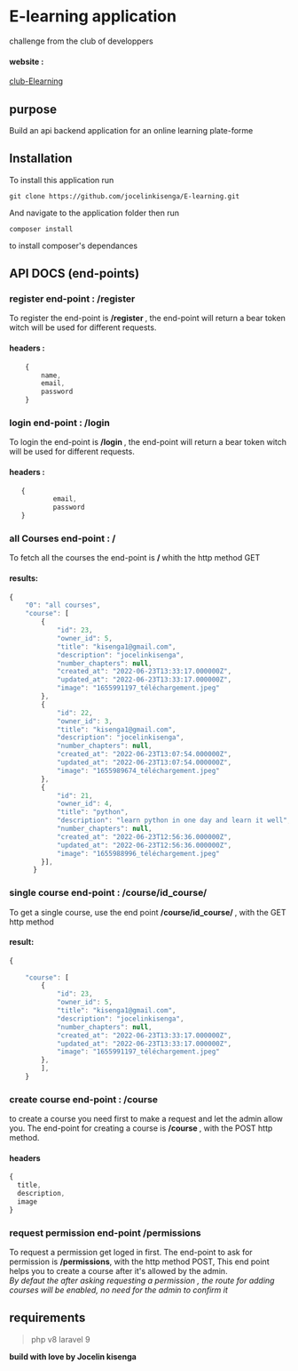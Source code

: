 # E-learning application

<p>challenge from the club of developpers</p>

#### website :

<a href="http://club-elearning.herokuapp.com/courses">club-Elearning </a>

## purpose
Build an api backend application for an online learning plate-forme

## Installation
To install this application run 
```git
git clone https://github.com/jocelinkisenga/E-learning.git
```
And navigate to the application folder then run 
```git
composer install 
```
to install composer's dependances

## API DOCS (end-points)

### register end-point : /register
To register the end-point is <strong> /register </strong> , the end-point will return a bear token witch will be used for different requests.
 
#### headers :
```javascript
 	{
 		name,
 		email,
 		password
 	}
```
### login end-point : /login
To login the end-point is <strong> /login </strong> , the end-point will return a bear token witch will be used for different requests.
#### headers :
 ```javascript
 	{
 			email,
 			password
 	}
 ```
 

### all Courses end-point : /
<p> To fetch all the courses the end-point is <strong>/ </strong> whith the http method GET 
</p>

#### results:
```javascript
{
    "0": "all courses",
    "course": [
        {
            "id": 23,
            "owner_id": 5,
            "title": "kisenga1@gmail.com",
            "description": "jocelinkisenga",
            "number_chapters": null,
            "created_at": "2022-06-23T13:33:17.000000Z",
            "updated_at": "2022-06-23T13:33:17.000000Z",
            "image": "1655991197_téléchargement.jpeg"
        },
        {
            "id": 22,
            "owner_id": 3,
            "title": "kisenga1@gmail.com",
            "description": "jocelinkisenga",
            "number_chapters": null,
            "created_at": "2022-06-23T13:07:54.000000Z",
            "updated_at": "2022-06-23T13:07:54.000000Z",
            "image": "1655989674_téléchargement.jpeg"
        },
        {
            "id": 21,
            "owner_id": 4,
            "title": "python",
            "description": "learn python in one day and learn it well",
            "number_chapters": null,
            "created_at": "2022-06-23T12:56:36.000000Z",
            "updated_at": "2022-06-23T12:56:36.000000Z",
            "image": "1655988996_téléchargement.jpeg"
        }],
      }
```

### single course end-point : /course/id_course/
To get a single course, use the end point <strong> /course/id_course/ </strong> , with the GET http method
#### result:
```javascript
{
    
    "course": [
        {
            "id": 23,
            "owner_id": 5,
            "title": "kisenga1@gmail.com",
            "description": "jocelinkisenga",
            "number_chapters": null,
            "created_at": "2022-06-23T13:33:17.000000Z",
            "updated_at": "2022-06-23T13:33:17.000000Z",
            "image": "1655991197_téléchargement.jpeg"
        },
        ],
    }
```

### create course end-point : /course
  to create a course you need first to make a request and let the admin allow you.
  The end-point for creating a course is <strong> /course </strong>, with the POST http method.

#### headers
  ```javascript
  {
  	title,
  	description,
  	image
  }
  ```

  ### request permission end-point /permissions
  To request a permission get loged in first.
  The end-point to ask for permission is <strong>/permissions</strong>, with the http method POST,
  This end point helps you to create a course after it's allowed by the admin.<br>
  <i>By defaut the after asking requesting a permission , the route for adding courses will be enabled, no need for the admin to confirm it</i>


## requirements
> php v8
> laravel 9

<strong> build with love by Jocelin kisenga </strong>